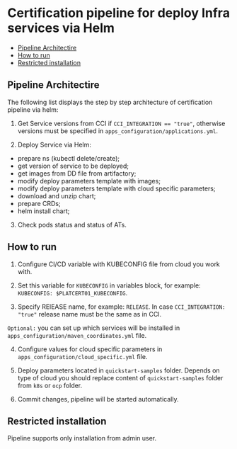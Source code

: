 # Certification pipeline for deploy Infra services via Helm

- [Pipeline Architectire](#pipeline-architecture)
- [How to run](#how-to-run)
- [Restricted installation](#restricted-installation)

## Pipeline Architectire

The following list displays the step by step architecture of certification pipeline via helm:

1. Get Service versions from CCI if `CCI_INTEGRATION == "true"`, otherwise versions must be specified in `apps_configuration/applications.yml`.

2. Deploy Service via Helm:

- prepare ns (kubectl delete/create);
- get version of service to be deployed;
- get images from DD file from artifactory;
- modify deploy parameters template with images;
- modify deploy parameters template with cloud specific parameters;
- download and unzip chart;
- prepare CRDs;
- helm install chart;

3. Check pods status and status of ATs.
    

## How to run

1. Configure CI/CD variable with KUBECONFIG file from cloud you work with.

2. Set this variable for `KUBECONFIG` in variables block, for example: `KUBECONFIG: $PLATCERT01_KUBECONFIG`.

3. Specify RElEASE name, for example: `RELEASE`. In case `CCI_INTEGRATION: "true"` release name must be the same as in CCI.

`Optional:` you can set up which services will be installed in `apps_configuration/maven_coordinates.yml` file.

4. Configure values for cloud specific parameters in `apps_configuration/cloud_specific.yml` file.

5. Deploy parameters located in `quickstart-samples` folder. Depends on type of cloud you should replace content of `quickstart-samples` folder from `k8s` or `ocp` folder.

6. Commit changes, pipeline will be started automatically.


## Restricted installation

Pipeline supports only installation from admin user.

